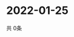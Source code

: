 # 2022-01-25
  共 0条

  <!-- BEGIN -->
  <!-- 最后更新时间Tue Jan 25 2022 15:03:19 GMT+0000 (Coordinated Universal Time) -->
  
  <!-- END -->
  
  